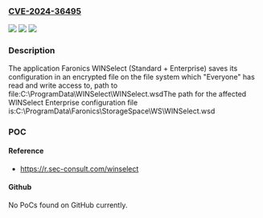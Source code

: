 ### [CVE-2024-36495](https://cve.mitre.org/cgi-bin/cvename.cgi?name=CVE-2024-36495)
![](https://img.shields.io/static/v1?label=Product&message=WINSelect%20(Standard%20%2B%20Enterprise)&color=blue)
![](https://img.shields.io/static/v1?label=Version&message=n%2Fa&color=blue)
![](https://img.shields.io/static/v1?label=Vulnerability&message=CWE-276%20Incorrect%20Default%20Permissions&color=brighgreen)

### Description

The application Faronics WINSelect (Standard + Enterprise) saves its configuration in an encrypted file on the file system which "Everyone" has read and write access to, path to file:C:\ProgramData\WINSelect\WINSelect.wsdThe path for the affected WINSelect Enterprise configuration file is:C:\ProgramData\Faronics\StorageSpace\WS\WINSelect.wsd

### POC

#### Reference
- https://r.sec-consult.com/winselect

#### Github
No PoCs found on GitHub currently.

